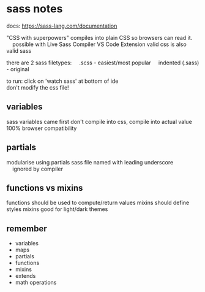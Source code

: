 # sass notes

docs: https://sass-lang.com/documentation

"CSS with superpowers"
compiles into plain CSS so browsers can read it.
    possible with Live Sass Compiler VS Code Extension
valid css is also valid sass

there are 2 sass filetypes:
    .scss - easiest/most popular
    indented (.sass) - original

to run: click on 'watch sass' at bottom of ide  
don't modify the css file!

## variables

sass variables came first
don't compile into css, compile into actual value
100% browser compatibility

## partials

modularise using partials
sass file named with leading underscore
    ignored by compiler

## functions vs mixins

functions should be used to compute/return values
mixins should define styles
mixins good for light/dark themes

## remember

- variables
- maps
- partials
- functions
- mixins
- extends
- math operations

